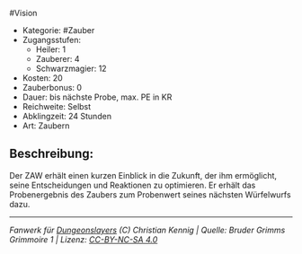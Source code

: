 #Vision  
- Kategorie: #Zauber  
- Zugangsstufen:  
  - Heiler: 1  
  - Zauberer: 4  
  - Schwarzmagier: 12  
- Kosten: 20  
- Zauberbonus: 0  
- Dauer: bis nächste Probe, max. PE in KR  
- Reichweite: Selbst  
- Abklingzeit: 24 Stunden  
- Art: Zaubern     

## Beschreibung:
Der ZAW erhält einen kurzen Einblick in die Zukunft, der ihm ermöglicht, seine Entscheidungen und Reaktionen zu optimieren. Er erhält das Probenergebnis des Zaubers zum Probenwert seines nächsten Würfelwurfs dazu.


___
*Fanwerk für [Dungeonslayers](https://www.dungeonslayers.net/) (C) Christian Kennig | Quelle: Bruder Grimms Grimmoire 1 | Lizenz: [CC-BY-NC-SA 4.0](https://creativecommons.org/licenses/by-nc-sa/4.0/deed.de)*
